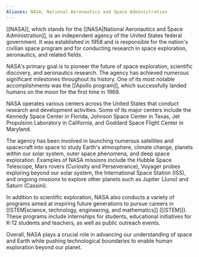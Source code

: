 ```yaml
---
Aliases: NASA, National Aeronautics and Space Administration
---
```


[[NASA]], which stands for the [[NASA|National Aeronautics and Space Administration]], is an independent agency of the United States federal government. It was established in 1958 and is responsible for the nation's civilian space program and for conducting research in space exploration, aeronautics, and related fields.

NASA's primary goal is to pioneer the future of space exploration, scientific discovery, and aeronautics research. The agency has achieved numerous significant milestones throughout its history. One of its most notable accomplishments was the [[Apollo program]], which successfully landed humans on the moon for the first time in 1969.

NASA operates various centers across the United States that conduct research and development activities. Some of its major centers include the Kennedy Space Center in Florida, Johnson Space Center in Texas, Jet Propulsion Laboratory in California, and Goddard Space Flight Center in Maryland.

The agency has been involved in launching numerous satellites and spacecraft into space to study Earth's atmosphere, climate change, planets within our solar system, outer space phenomena, and deep space exploration. Examples of NASA missions include the Hubble Space Telescope, Mars rovers (Curiosity and Perseverance), Voyager probes exploring beyond our solar system, the International Space Station (ISS), and ongoing missions to explore other planets such as Jupiter (Juno) and Saturn (Cassini).

In addition to scientific exploration, NASA also conducts a variety of programs aimed at inspiring future generations to pursue careers in [[STEM|science, technology, engineering, and mathematics]] ([[STEM]]). These programs include internships for students, educational initiatives for K-12 students and teachers, as well as public outreach events.

Overall, NASA plays a crucial role in advancing our understanding of space and Earth while pushing technological boundaries to enable human exploration beyond our planet.